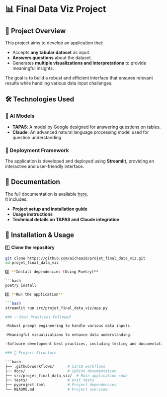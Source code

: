 # 📊 Final Data Viz Project

## 🚀 Project Overview

This project aims to develop an application that:  
- Accepts **any tabular dataset** as input.  
- **Answers questions** about the dataset.  
- Generates **multiple visualizations and interpretations** to provide meaningful insights.  

The goal is to build a robust and efficient interface that ensures relevant results while handling various data input challenges.  

## 🛠️ Technologies Used

### 📌 **AI Models**
- **TAPAS**: A model by Google designed for answering questions on tables.  
- **Claude**: An advanced natural language processing model used for question understanding.  

### 📌 **Deployment Framework**
The application is developed and deployed using **Streamlit**, providing an interactive and user-friendly interface.  

## 📖 Documentation

The full documentation is available [here](https://aichaa28.github.io/projet_final_data_viz/).  
It includes:  
- **Project setup and installation guide**  
- **Usage instructions**  
- **Technical details on TAPAS and Claude integration**  

## 🔧 Installation & Usage

1️⃣ **Clone the repository**  
```bash
git clone https://github.com/aichaa28/projet_final_data_viz.git
cd projet_final_data_viz ```

2️⃣ **Install dependencies (Using Poetry)**

```bash
poetry install

3️⃣ **Run the application**

```bash
streamlit run src/projet_final_data_viz/app.py 

### ✅ Best Practices Followed

-Robust prompt engineering to handle various data inputs.

-Meaningful visualizations to enhance data understanding.

-Software development best practices, including testing and documentation.

### 📂 Project Structure

```bash
├── .github/workflows/      # CI/CD workflows  
├── docs/                   # Sphinx documentation  
├── src/projet_final_data_viz/  # Main application code  
├── tests/                  # Unit tests  
├── pyproject.toml          # Project dependencies  
└── README.md               # Project overview  


